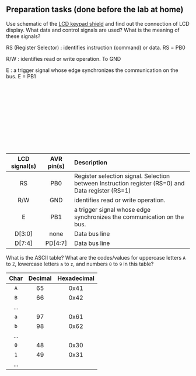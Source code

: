 <a name="preparation"></a>
## Preparation tasks (done before the lab at home)

Use schematic of the [LCD keypad shield](../../Docs/arduino_shield.pdf) and find out the connection of LCD display. What data and control signals are used? What is the meaning of these signals?

RS (Register Selector) : identifies instruction (command) or data. RS = PB0
&nbsp;

R/W : identifies read or write operation. To GND

E : a trigger signal whose edge synchronizes the communication on the bus. E = PB1


&nbsp;

&nbsp;

&nbsp;

&nbsp;

&nbsp;

&nbsp;

   | **LCD signal(s)** | **AVR pin(s)** | **Description**                                                                                   |
   | :---------------: | :------------: | :------------------------------------------------------------------------------------------------ |
   |        RS         |      PB0       | Register selection signal. Selection between Instruction register (RS=0) and Data register (RS=1) |
   |        R/W        |      GND       | identifies read or write operation.                                                               |
   |         E         |      PB1       | a trigger signal whose edge synchronizes the communication on the bus.                            |
   |      D[3:0]       |      none      | Data bus line                                                                                     |
   |      D[7:4]       |    PD[4:7]     | Data bus line                                                                                     |

What is the ASCII table? What are the codes/values for uppercase letters `A` to `Z`, lowercase letters `a` to `z`, and numbers `0` to `9` in this table?

   | **Char** | **Decimal** | **Hexadecimal** |
   | :------: | :---------: | :-------------: |
   |   `A`    |     65      |      0x41       |
   |   `B`    |     66      |      0x42       |
   |   ...    |             |                 |
   |   `a`    |     97      |      0x61       |
   |   `b`    |     98      |      0x62       |
   |   ...    |             |                 |
   |   `0`    |     48      |      0x30       |
   |   `1`    |     49      |      0x31       |
   |   ...    |             |                 |
